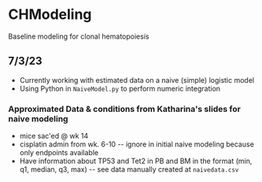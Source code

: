 # CHModeling
Baseline modeling for clonal hematopoiesis

## 7/3/23
- Currently working with estimated data on a naive (simple) logistic model
- Using Python in `NaiveModel.py` to perform numeric integration

### Approximated Data & conditions from Katharina's slides for naive modeling
- mice sac'ed @ wk 14
- cisplatin admin from wk. 6-10 -- ignore in initial naive modeling because only endpoints available
- Have information about TP53 and Tet2 in PB and BM in the format (min, q1, median, q3, max) -- see data manually created at `naivedata.csv`